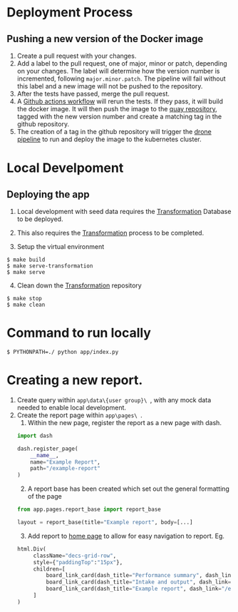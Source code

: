 # Deployment Process

## Pushing a new version of the Docker image

1. Create a pull request with your changes.
1. Add a label to the pull request, one of major, minor or patch, depending on your changes.
The label will determine how the version number is incremented, following `major.minor.patch`.
The pipeline will fail without this label and a new image will not be pushed to the repository.
1. After the tests have passed, merge the pull request.
1. A [Github actions workflow][push_image_workflow] will rerun the tests.
If they pass, it will build the docker image.
It will then push the image to the [quay repository][quay_repository], tagged with the new version number and create a matching tag in the github repository.
1. The creation of a tag in the github repository will trigger the [drone pipeline][drone_pipeline] to run and deploy the image to the kubernetes cluster.


# Local Develpoment
## Deploying the app

1. Local development with seed data requires the [Transformation](https://github.com/UKHomeOffice/hocs-mi-transformation) Database to be deployed.

2. This also requires the [Transformation](https://github.com/UKHomeOffice/hocs-mi-transformation) process to be completed.

3. Setup the virtual environment
```
$ make build
$ make serve-transformation
$ make serve
```

4. Clean down the [Transformation](https://github.com/UKHomeOffice/hocs-mi-transformation) repository
```
$ make stop
$ make clean
```


[quay_repository]: https://quay.io/repository/ukhomeofficedigital/hocs-mi-dashboards?tab=tags&tag=latest
[push_image_workflow]: https://github.com/UKHomeOffice/hocs-mi-dashboards/actions/workflows/docker-push.yml
[drone_pipeline]: https://drone-gh.acp.homeoffice.gov.uk/UKHomeOffice/hocs-mi-dashboards

# Command to run locally
```
$ PYTHONPATH=./ python app/index.py
```

# Creating a new report.

1. Create query within `app\data\{user group}\ `, with any mock data needed to enable local development.
2. Create the report page within `app\pages\ `.
   1. Within the new page, register the report as a new page with dash.
    ```python
    import dash
    
    dash.register_page(
        __name__, 
        name="Example Report",
        path="/example-report"
    )
    ```
   2. A report base has been created which set out the general formatting of the page
    ```python
    from app.pages.report_base import report_base
    
    layout = report_base(title="Example report", body=[...]
    ```
   3. Add report to [home page](app/pages/home.py) to allow for easy navigation to report. Eg.
   ```python
   html.Div(
        className="decs-grid-row",
        style={"paddingTop":"15px"},
        children=[
            board_link_card(dash_title="Performance summary", dash_link="/performance-summary"),
            board_link_card(dash_title="Intake and output", dash_link="/intake-output"),
            board_link_card(dash_title="Example report", dash_link="/example-report"),
        ]
   )
   ```